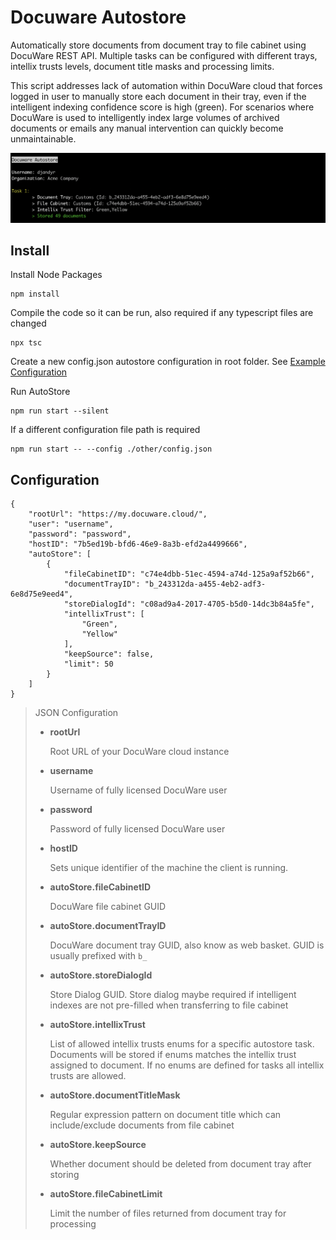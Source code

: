 # Docuware Autostore

Automatically store documents from document tray to file cabinet using DocuWare REST API. Multiple tasks can be configured with different trays, intellix trusts levels, document title masks and processing limits.

This script addresses lack of automation within DocuWare cloud that forces logged in user to manually store each document in their tray, even if the intelligent indexing confidence score is high (green). For scenarios where DocuWare is used to intelligently index large volumes of archived documents or emails any manual intervention can quickly become unmaintainable.

![DocuWare AutoStore](docuware-autostore.png)

## Install

Install Node Packages

```
npm install
```

Compile the code so it can be run, also required if any typescript files are changed

```
npx tsc
```

Create a new config.json autostore configuration in root folder. See [Example Configuration](#configuration)

Run AutoStore

```
npm run start --silent
```

If a different configuration file path is required

```
npm run start -- --config ./other/config.json
```

## Configuration

```
{
    "rootUrl": "https://my.docuware.cloud/",
    "user": "username",
    "password": "password",
    "hostID": "7b5ed19b-bfd6-46e9-8a3b-efd2a4499666",
    "autoStore": [
        {
            "fileCabinetID": "c74e4dbb-51ec-4594-a74d-125a9af52b66",
            "documentTrayID": "b_243312da-a455-4eb2-adf3-6e8d75e9eed4",
            "storeDialogId": "c08ad9a4-2017-4705-b5d0-14dc3b84a5fe",
            "intellixTrust": [
                "Green",
                "Yellow"
            ],
            "keepSource": false,
            "limit": 50
        }
    ]
}
```

> JSON Configuration
> 
> * __rootUrl__
> 
>     Root URL of your DocuWare cloud instance
> 
> * __username__
> 
>     Username of fully licensed DocuWare user
> 
> * __password__
> 
>    Password of fully licensed DocuWare user    
> 
> * __hostID__
> 
>     Sets unique identifier of the machine the client is running.
> 
> * __autoStore.fileCabinetID__
> 
>     DocuWare file cabinet GUID
> 
> * __autoStore.documentTrayID__
> 
>     DocuWare document tray GUID, also know as web basket. GUID is usually prefixed with `b_`
>
> * __autoStore.storeDialogId__
> 
>     Store Dialog GUID. Store dialog maybe required if intelligent indexes are not pre-filled when transferring to file cabinet
> 
> * __autoStore.intellixTrust__    
> 
>    List of allowed intellix trusts enums for a specific autostore task. Documents will be stored if enums matches the intellix trust assigned to document. If no enums are defined for tasks all intellix trusts are allowed.
> 
> * __autoStore.documentTitleMask__    
> 
>     Regular expression pattern on document title which can include/exclude documents from file cabinet
> 
> * __autoStore.keepSource__    
> 
>     Whether document should be deleted from document tray after storing
> 
> * __autoStore.fileCabinetLimit__ 
> 
>     Limit the number of files returned from document tray for processing
